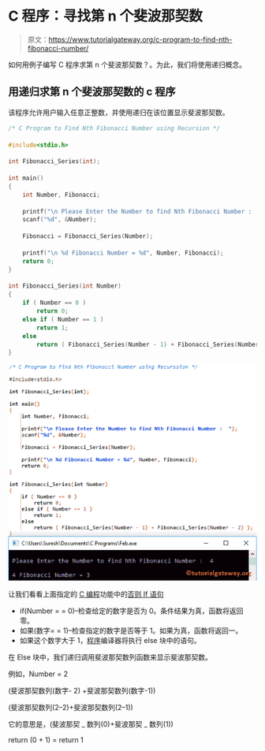 # C 程序：寻找第 n 个斐波那契数

> 原文：<https://www.tutorialgateway.org/c-program-to-find-nth-fibonacci-number/>

如何用例子编写 C 程序求第 n 个斐波那契数？。为此，我们将使用递归概念。

## 用递归求第 n 个斐波那契数的 c 程序

该程序允许用户输入任意正整数，并使用递归在该位置显示斐波那契数。

```c
/* C Program to Find Nth Fibonacci Number using Recursion */

#include<stdio.h>

int Fibonacci_Series(int);

int main()
{
   	int Number, Fibonacci;

   	printf("\n Please Enter the Number to find Nth Fibonacci Number :  ");
   	scanf("%d", &Number);

   	Fibonacci = Fibonacci_Series(Number);

	printf("\n %d Fibonacci Number = %d", Number, Fibonacci);
    return 0;
}

int Fibonacci_Series(int Number)
{
   	if ( Number == 0 )
    	return 0;
   	else if ( Number == 1 )
    	return 1;
   	else
    	return ( Fibonacci_Series(Number - 1) + Fibonacci_Series(Number - 2) );
}
```

![C Program to Find Nth Fibonacci Number using Recursion](img/8777b179a0f8d857be941947e92db7fa.png)

让我们看看上面指定的 [C 编程](https://www.tutorialgateway.org/c-programming/)功能中的[否则 If 语句](https://www.tutorialgateway.org/else-if-statement-in-c/)

*   if(Number = = 0)–检查给定的数字是否为 0。条件结果为真，函数将返回零。
*   如果(数字= = 1)–检查指定的数字是否等于 1。如果为真，函数将返回一。
*   如果这个数字大于 1，[程序](https://www.tutorialgateway.org/c-programming-examples/)编译器将执行 else 块中的语句。

在 Else 块中，我们递归调用斐波那契数列函数来显示斐波那契数。

例如，Number = 2

(斐波那契数列(数字- 2) +斐波那契数列(数字-1))

(斐波那契数列(2–2)+斐波那契数列(2–1))

它的意思是，(斐波那契 _ 数列(0)+斐波那契 _ 数列(1))

return (0 + 1) = return 1